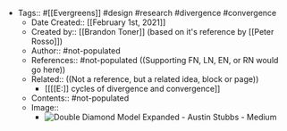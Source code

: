 - Tags:: #[[Evergreens]] #design #research #divergence #convergence
    - Date Created:: [[February 1st, 2021]]
    - Created by:: [[Brandon Toner]] (based on it's reference by [[Peter Rosso]])
    - Author:: #not-populated
    - References:: #not-populated ((Supporting FN, LN, EN, or RN would go here))
    - Related::  ((Not a reference, but a related idea, block or page))
        - [[[[E:]] cycles of divergence and convergence]]
    - Contents:: #not-populated
    - Image::
        - ![Double Diamond Model Expanded - Austin Stubbs - Medium](https://external-content.duckduckgo.com/iu/?u=https%3A%2F%2Fcdn-images-1.medium.com%2Fmax%2F1600%2F1*FH6Re6NwLf5ftsJqa8s6Hw.png&f=1&nofb=1)
